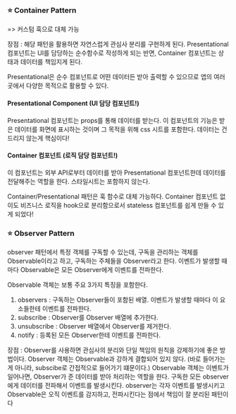 ### ⭐️ Container Pattern

=> 커스텀 훅으로 대체 가능

장점 : 해당 패턴을 활용하면 자연스럽게 관심사 분리를 구현하게 된다. Presentational 컴포넌트는 UI를 담당하는 순수함수로 작성하게 되는 반면, Container 컴포넌트는 상태과 데이터를 책임지게 된다.

Presentational은 순수 컴포넌트로 어떤 데이터든 받아 출력할 수 있으므로 앱의 여러 곳에서 다양한 목적으로 활용할 수 있다.

#### Presentational Component (UI 담당 컴포넌트!)

Presentational 컴포넌트는 props를 통해 데이터를 받는다. 이 컴포넌트의 기능은 받은 데이터를 화면에 표시하는 것이며 그 목적을 위해 css 시트를 포함한다.
데이터는 건드리지 않는게 핵심이다!

#### Container 컴포넌트 (로직 담당 컴포넌트!)

이 컴포넌트는 외부 API로부터 데이터를 받아 Presentational 컴포넌트한데 데이터를 전달해주는 역할을 한다. 스타일시트는 포함하지 않는다.

Container/Presentational 패턴은 훅 함수로 대체 가능하다. Container 컴포넌트 없이도 비즈니스 로직을 hook으로 분리함으로서 stateless 컴포넌트를 쉽게 만들 수 있게 되었다!

### ⭐️ Observer Pattern

observer 패턴에서 특정 객체를 구독할 수 있는데, 구독을 관리하는 객체를 Observable이라고 하고, 구독하는 주체들을 Observer라고 한다. 이벤트가 발생할 때마다 Observable은 모든 Observer에게 이벤트를 전파한다.

Observable 객체는 보통 주요 3가지 특징을 포함한다.

1. observers : 구독하는 Observer들이 포함된 배열. 이벤트가 발생할 때마다 이 요소들한테 이벤트를 전파한다.
2. subscribe : Observer를 Observer 배열에 추가한다.
3. unsubscribe : Observer 배열에서 Observer를 제거한다.
4. notify : 등록된 모든 Observer한테 이벤트를 전파한다.

장점 : Observer를 사용하면 관심사의 분리와 단일 책임의 원칙을 강제하기에 좋은 방법이다. Observer 객체는 Observable과 강하게 결합되어 있지 않다. (바로 들어가는 게 아니라, subscibe로 간접적으로 들어가기 떄문이다.) Observable 객체는 이벤트가 일어나면, Observer가 준 데이터를 받아 처리하는 역할을 한다. 구독한 모든 observer에게 데이터를 전파해서 이벤트를 발생시킨다.
observer는 각자 이벤트를 발생시키고 Observable은 오직 이벤트를 감지하고, 전파시킨다는 점에서 책임이 잘 분리된 패턴이다
